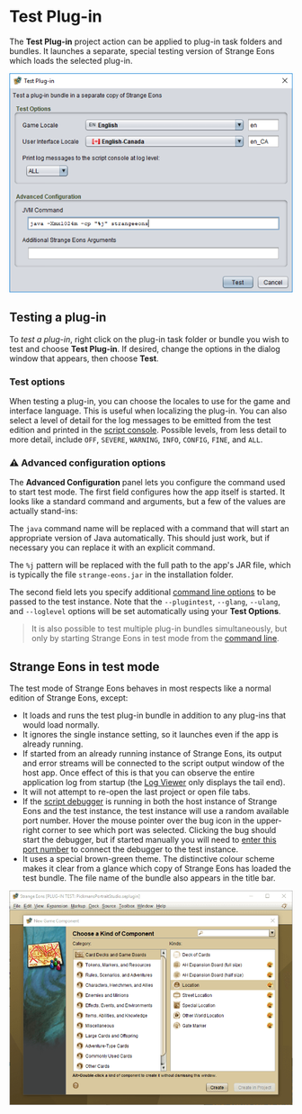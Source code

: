 # Test Plug-in

The **Test Plug-in** project action can be applied to plug-in task folders and bundles. It launches a separate, special testing version of Strange Eons which loads the selected plug-in.

![test plugin dialog](images/test-plugin.png)

## Testing a plug-in

To *test a plug-in*, right click on the plug-in task folder or bundle you wish to test and choose **Test Plug-in**. If desired, change the options in the dialog window that appears, then choose **Test**.

### Test options

When testing a plug-in, you can choose the locales to use for the game and interface language. This is useful when localizing the plug-in. You can also select a level of detail for the log messages to be emitted from the test edition and printed in the [script console](dm-quickscript#the-script-console-window). Possible levels, from less detail to more detail, include `OFF`, `SEVERE`, `WARNING`, `INFO`, `CONFIG`, `FINE`, and `ALL`.

### ⚠ Advanced configuration options

The **Advanced Configuration** panel lets you configure the command used to start test mode. The first field configures how the app itself is started. It looks like a standard command and arguments, but a few of the values are actually stand-ins:

The `java` command name will be replaced with a command that will start an appropriate version of Java automatically. This should just work, but if necessary you can replace it with an explicit command.

The `%j` pattern will be replaced with the full path to the app's JAR file, which is typically the file `strange-eons.jar` in the installation folder.

The second field lets you specify additional [command line options](um-install-command-line-options.md#standard-options) to be passed to the test instance. Note that the `--plugintest`, `--glang`, `--ulang`, and `--loglevel` options will be set automatically using your **Test Options**.

> It is also possible to test multiple plug-in bundles simultaneously, but only by starting Strange Eons in test mode from the [command line](um-install-command-line-options.md#standard-options).

## Strange Eons in test mode

The test mode of Strange Eons behaves in most respects like a normal edition of Strange Eons, except:

* It loads and runs the test plug-in bundle in addition to any plug-ins that would load normally.
* It ignores the single instance setting, so it launches even if the app is already running.
* If started from an already running instance of Strange Eons, its output and error streams will be connected to the script output window of the host app. Once effect of this is that you can observe the entire application log from startup (the [Log Viewer](dm-quickscript.md#viewing-the-application-log) only displays the tail end).
* It will not attempt to re-open the last project or open file tabs.
* If the [script debugger](dm-debugger.md) is running in both the host instance of Strange Eons and the test instance, the test instance will use a random available port number. Hover the mouse pointer over the bug icon in the upper-right corner to see which port was selected. Clicking the bug should start the debugger, but if started manually you will need to [enter this port number](dm-debugger.md#manual-connections) to connect the debugger to the test instance.
* It uses a special brown-green theme. The distinctive colour scheme makes it clear from a glance which copy of Strange Eons has loaded the test bundle. The file name of the bundle also appears in the title bar.

![app running in test mode](images/test-mode.png)
